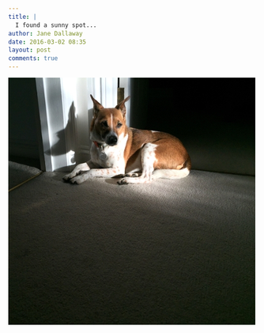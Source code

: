 ```yaml
---
title: |
  I found a sunny spot...
author: Jane Dallaway
date: 2016-03-02 08:35
layout: post
comments: true
---
```


<div><a href="/media/SDtp_FullSizeRender.jpg"><img src="/media/SDtp_thumb_FullSizeRender.jpg" width="500" height="500"/></a></div>



  

      
